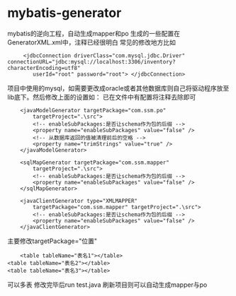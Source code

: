 # mybatis-generator
mybatis的逆向工程，自动生成mapper和po
生成的一些配置在GeneratorXML.xml中，注释已经很明白
常见的修改地方比如
<!--数据库连接的信息：驱动类、连接地址、用户名、密码 -->
		 <jdbcConnection driverClass="com.mysql.jdbc.Driver" connectionURL="jdbc:mysql://localhost:3306/inventory?characterEncoding=utf8" 
			userId="root" password="root"> </jdbcConnection>
项目中使用的mysql，如需要更改成oracle或者其他数据库则自己将驱动程序放至lib底下。然后修改上面的设置如：
<jdbcConnection driverClass="oracle.jdbc.OracleDriver"
			connectionURL="jdbc:oracle:thin:@127.0.0.1:1521:XE" userId="bbs"
			password="123456">
已在文件中有配置将注释去除即可
<!-- targetProject:生成PO类的位置 -->
		<javaModelGenerator targetPackage="com.ssm.po"
			targetProject=".\src">
			<!-- enableSubPackages:是否让schema作为包的后缀 -->
			<property name="enableSubPackages" value="false" />
			<!-- 从数据库返回的值被清理前后的空格 -->
			<property name="trimStrings" value="true" />
		</javaModelGenerator>
<!-- targetProject:mapper映射文件生成的位置 -->
		<sqlMapGenerator targetPackage="com.ssm.mapper"
			targetProject=".\src">
			<!-- enableSubPackages:是否让schema作为包的后缀 -->
			<property name="enableSubPackages" value="false" />
		</sqlMapGenerator>
<!-- targetPackage：mapper接口生成的位置 -->
		<javaClientGenerator type="XMLMAPPER"
			targetPackage="com.ssm.mapper" targetProject=".\src">
			<!-- enableSubPackages:是否让schema作为包的后缀 -->
			<property name="enableSubPackages" value="false" />
		</javaClientGenerator>
主要修改targetPackage="位置"
<!-- 指定数据库表 -->
		<table tableName="表名1"></table>
    <table tableName="表名2"></table>
    <table tableName="表名3"></table>
可以多表
修改完毕后run test.java
刷新项目则可以自动生成mapper与po
